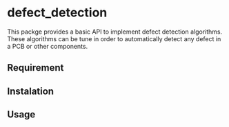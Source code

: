 # defect_detection

This packge provides a basic API to implement defect detection algorithms. 
These algorithms can be tune in order to automatically detect any defect in a PCB or other components.

## Requirement



## Instalation



## Usage


